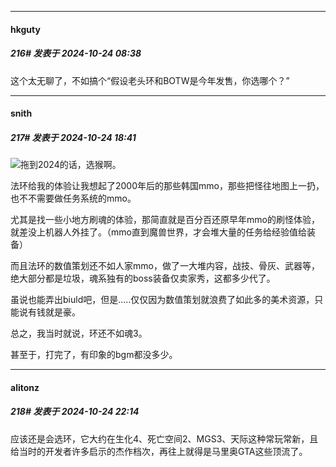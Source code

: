 ﻿
*****

####  hkguty  
##### 216#       发表于 2024-10-24 08:38

这个太无聊了，不如搞个“假设老头环和BOTW是今年发售，你选哪个？”


*****

####  snith  
##### 217#       发表于 2024-10-24 18:41

<img src="https://static.saraba1st.com/image/smiley/face2017/049.png" referrerpolicy="no-referrer">拖到2024的话，选猴啊。

法环给我的体验让我想起了2000年后的那些韩国mmo，那些把怪往地图上一扔，也不不需要做任务系统的mmo。

尤其是找一些小地方刷魂的体验，那简直就是百分百还原早年mmo的刷怪体验，就差没上机器人外挂了。（mmo直到魔兽世界，才会堆大量的任务给经验值给装备）

而且法环的数值策划还不如人家mmo，做了一大堆内容，战技、骨灰、武器等，绝大部分都是垃圾，魂系独有的boss装备仅卖家秀，这都多少代了。

虽说也能弄出biuld吧，但是.....仅仅因为数值策划就浪费了如此多的美术资源，只能说有钱就是豪。

总之，我当时就说，环还不如魂3。

甚至于，打完了，有印象的bgm都没多少。


*****

####  alitonz  
##### 218#       发表于 2024-10-24 22:14

应该还是会选环，它大约在生化4、死亡空间2、MGS3、天际这种常玩常新，且给当时的开发者许多启示的杰作档次，再往上就得是马里奥GTA这些顶流了。

